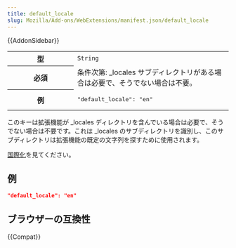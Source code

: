 ```yaml
---
title: default_locale
slug: Mozilla/Add-ons/WebExtensions/manifest.json/default_locale
---
```


{{AddonSidebar}}

<table class="fullwidth-table standard-table">
  <tbody>
    <tr>
      <th scope="row" style="width: 30%">型</th>
      <td><code>String</code></td>
    </tr>
    <tr>
      <th scope="row">必須</th>
      <td>
        条件次第: _locales
        サブディレクトリがある場合は必要で、そうでない場合は不要。
      </td>
    </tr>
    <tr>
      <th scope="row">例</th>
      <td><pre class="brush: json">"default_locale": "en"</pre></td>
    </tr>
  </tbody>
</table>

このキーは拡張機能が \_locales ディレクトリを含んでいる場合は必要で、そうでない場合は不要です。これは \_locales のサブディレクトリを識別し、このサブディレクトリは拡張機能の既定の文字列を探すために使用されます。

[国際化](/ja/Add-ons/WebExtensions/Internationalization)を見てください。

## 例

```json
"default_locale": "en"
```

## ブラウザーの互換性

{{Compat}}
